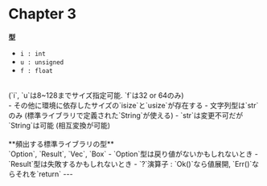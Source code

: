 # Chapter 3

**型** 
- `i : int`
- `u : unsigned`
- `f : float`
<br>
(`i`, `u`は8~128までサイズ指定可能. `f`は32 or 64のみ)<br>
- その他に環境に依存したサイズの`isize`と`usize`が存在する
- 文字列型は`str`のみ (標準ライブラリで定義された`String`が使える)
- `str`は変更不可だが`String`は可能 (相互変換が可能)
<br><br>
**頻出する標準ライブラリの型**<br>
`Option`, `Result`, `Vec`, `Box`
- `Option`型は戻り値がないかもしれないとき
- `Result`型は失敗するかもしれないとき
- `?`演算子 : `Ok()`なら値展開, `Err()`ならそれを`return`
---




